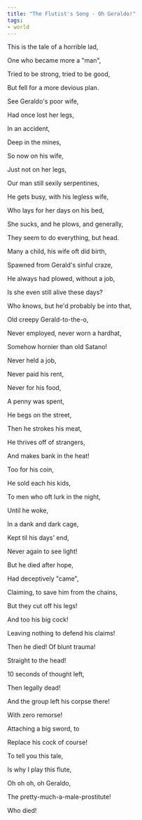 ```yaml
---
title: "The Flutist's Song - Oh Geraldo!"
tags:
- world
---
```


This is the tale of a horrible lad,

One who became more a "man",

Tried to be strong, tried to be good,

But fell for a more devious plan.


See Geraldo's poor wife,

Had once lost her legs,

In an accident, 

Deep in the mines,

So now on his wife,

Just not on her legs,

Our man still sexily serpentines,


He gets busy, with his legless wife,

Who lays for her days on his bed,

She sucks, and he plows, and generally,

They seem to do everything, but head.


Many a child, his wife oft did birth,

Spawned from Gerald's sinful craze,

He always had plowed, without a job,

Is she even still alive these days?


Who knows, but he'd probably be into that,

Old creepy Gerald-to-the-o,

Never employed, never worn a hardhat,

Somehow hornier than old Satano!


Never held a job,

Never paid his rent,

Never for his food,

A penny was spent,

He begs on the street,

Then he strokes his meat,

He thrives off of strangers,

And makes bank in the heat!


Too for his coin,

He sold each his kids,

To men who oft lurk in the night,

Until he woke,

In a dank and dark cage,

Kept til his days' end,

Never again to see light!


But he died after hope,

Had deceptively "came",

Claiming, to save him from the chains,

But they cut off his legs!

And too his big cock!

Leaving nothing to defend his claims!


Then he died! Of blunt trauma!

Straight to the head!

10 seconds of thought left,

Then legally dead!


And the group left his corpse there!

With zero remorse!

Attaching a big sword, to

Replace his cock of course!


To tell you this tale,

Is why I play this flute,

Oh oh oh, oh Geraldo,

The pretty-much-a-male-prostitute!


Who died!

